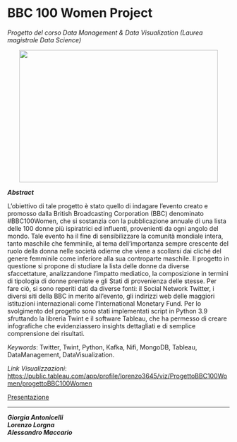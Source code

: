 # BBC 100 Women Project 
*Progetto del corso Data Management & Data Visualization (Laurea magistrale Data Science)*

<p align="center">
  <img width="450" height="300" src="https://ichef.bbci.co.uk/news/640/cpsprodpb/10AB1/production/_109237286_100_women_v2_976-nc.png">
</p>

_**Abstract**_

L’obiettivo di tale progetto è stato quello di indagare l’evento creato e promosso dalla British Broadcasting Corporation (BBC) denominato #BBC100Women, 
che si sostanzia con la pubblicazione annuale di una lista delle 100 donne più ispiratrici ed influenti, provenienti da ogni angolo del mondo.
Tale evento ha il fine di sensibilizzare la comunità mondiale intera, tanto maschile che femminile,
al tema dell’importanza sempre crescente del ruolo della donna nelle società odierne che viene a
scollarsi dai cliché del genere femminile come inferiore alla sua controparte maschile.
Il progetto in questione si propone di studiare la lista delle donne da diverse sfaccettature,
analizzandone l’impatto mediatico, la composizione in termini di tipologia di donne premiate e
gli Stati di provenienza delle stesse.
Per fare ciò, si sono reperiti dati da diverse fonti: il Social Network Twitter, i diversi siti della BBC
in merito all’evento, gli indirizzi web delle maggiori istituzioni internazionali come l’International
Monetary Fund.
Per lo svolgimento del progetto sono stati implementati script in Python 3.9 sfruttando la libreria
Twint e il software Tableau, che ha permesso di creare infografiche che evidenziassero insights
dettagliati e di semplice comprensione dei risultati.

*Keywords*: Twitter, Twint, Python, Kafka, Nifi, MongoDB, Tableau, DataManagement, DataVisualization.

*Link Visualizzazioni*: https://public.tableau.com/app/profile/lorenzo3645/viz/ProgettoBBC100Women/progettoBBC100Women

[Presentazione](https://github.com/lorenzlorg/Data-Management-and-Visualization-project/blob/master/presentazione_data_managemnet_visualization.pdf)

***

_**Giorgia Antonicelli**_ <br />
_**Lorenzo Lorgna**_ <br />
_**Alessandro Maccario**_
